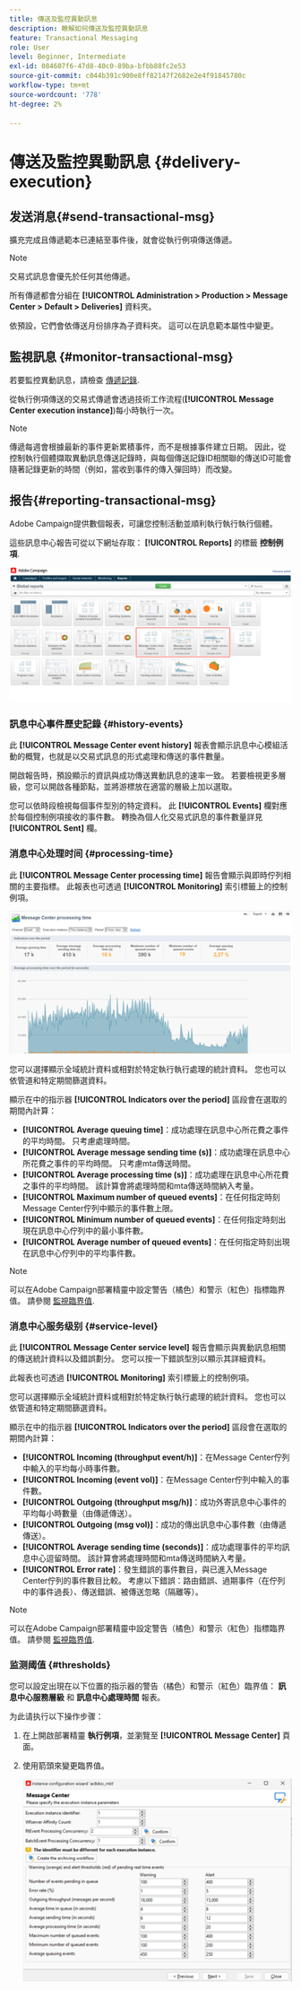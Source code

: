 ```yaml
---
title: 傳送及監控異動訊息
description: 瞭解如何傳送及監控異動訊息
feature: Transactional Messaging
role: User
level: Beginner, Intermediate
exl-id: 084607f6-47d8-40c0-89ba-bfbb88fc2e53
source-git-commit: c044b391c900e8ff82147f2682e2e4f91845780c
workflow-type: tm+mt
source-wordcount: '778'
ht-degree: 2%

---
```


# 傳送及監控異動訊息 {#delivery-execution}

## 发送消息{#send-transactional-msg}

擴充完成且傳遞範本已連結至事件後，就會從執行例項傳送傳遞。

>[!NOTE]
>
>交易式訊息會優先於任何其他傳遞。

所有傳遞都會分組在 **[!UICONTROL Administration > Production > Message Center > Default > Deliveries]** 資料夾。

依預設，它們會依傳送月份排序為子資料夾。 這可以在訊息範本屬性中變更。

## 監視訊息 {#monitor-transactional-msg}

若要監控異動訊息，請檢查 [傳遞記錄](send.md).

從執行例項傳送的交易式傳遞會透過技術工作流程(**[!UICONTROL Message Center execution instance]**)每小時執行一次。

>[!NOTE]
>
>傳遞每週會根據最新的事件更新累積事件，而不是根據事件建立日期。 因此，從控制執行個體擷取異動訊息傳送記錄時，與每個傳送記錄ID相關聯的傳送ID可能會隨著記錄更新的時間（例如，當收到事件的傳入彈回時）而改變。

<!--
To monitor the activity and running of the execution instance(s), see [Transactional messaging reports](transactional-messaging-reports.md).-->

## 报告{#reporting-transactional-msg}

Adobe Campaign提供數個報表，可讓您控制活動並順利執行執行執行個體。

這些訊息中心報告可從以下網址存取： **[!UICONTROL Reports]** 的標籤 **控制例項**.

![](assets/mc-reports.png)

### 訊息中心事件歷史記錄 {#history-events}

此 **[!UICONTROL Message Center event history]** 報表會顯示訊息中心模組活動的概覽，也就是以交易式訊息的形式處理和傳送的事件數量。

開啟報告時，預設顯示的資訊與成功傳送異動訊息的速率一致。 若要檢視更多層級，您可以開啟各種節點，並將游標放在適當的層級上加以選取。

您可以依時段檢視每個事件型別的特定資料。 此 **[!UICONTROL Events]** 欄對應於每個控制例項接收的事件數。 轉換為個人化交易式訊息的事件數量詳見 **[!UICONTROL Sent]** 欄。


### 消息中心处理时间 {#processing-time}

此 **[!UICONTROL Message Center processing time]** 報告會顯示與即時佇列相關的主要指標。 此報表也可透過 **[!UICONTROL Monitoring]** 索引標籤上的控制例項。

![](assets/mc-processing-time-report.png)

您可以選擇顯示全域統計資料或相對於特定執行執行處理的統計資料。 您也可以依管道和特定期間篩選資料。

顯示在中的指示器 **[!UICONTROL Indicators over the period]** 區段會在選取的期間內計算：

* **[!UICONTROL Average queuing time]**：成功處理在訊息中心所花費之事件的平均時間。 只考慮處理時間。
* **[!UICONTROL Average message sending time (s)]**：成功處理在訊息中心所花費之事件的平均時間。 只考慮mta傳送時間。
* **[!UICONTROL Average processing time (s)]**：成功處理在訊息中心所花費之事件的平均時間。 該計算會將處理時間和mta傳送時間納入考量。
* **[!UICONTROL Maximum number of queued events]**：在任何指定時刻Message Center佇列中顯示的事件數上限。
* **[!UICONTROL Minimum number of queued events]**：在任何指定時刻出現在訊息中心佇列中的最小事件數。
* **[!UICONTROL Average number of queued events]**：在任何指定時刻出現在訊息中心佇列中的平均事件數。

>[!NOTE]
>
>可以在Adobe Campaign部署精靈中設定警告（橘色）和警示（紅色）指標臨界值。 請參閱 [監視臨界值](#thresholds).



### 消息中心服务级别 {#service-level}

此 **[!UICONTROL Message Center service level]** 報告會顯示與異動訊息相關的傳送統計資料以及錯誤劃分。 您可以按一下錯誤型別以顯示其詳細資料。

此報表也可透過 **[!UICONTROL Monitoring]** 索引標籤上的控制例項。

您可以選擇顯示全域統計資料或相對於特定執行執行處理的統計資料。 您也可以依管道和特定期間篩選資料。

顯示在中的指示器 **[!UICONTROL Indicators over the period]** 區段會在選取的期間內計算：

* **[!UICONTROL Incoming (throughput event/h)]**：在Message Center佇列中輸入的平均每小時事件數。
* **[!UICONTROL Incoming (event vol)]**：在Message Center佇列中輸入的事件數。
* **[!UICONTROL Outgoing (throughput msg/h)]**：成功外寄訊息中心事件的平均每小時數量（由傳遞傳送）。
* **[!UICONTROL Outgoing (msg vol)]**：成功的傳出訊息中心事件數（由傳遞傳送）。
* **[!UICONTROL Average sending time (seconds)]**：成功處理事件的平均訊息中心逗留時間。 該計算會將處理時間和mta傳送時間納入考量。
* **[!UICONTROL Error rate]**：發生錯誤的事件數目，與已進入Message Center佇列的事件數目比較。 考慮以下錯誤：路由錯誤、過期事件（在佇列中的事件過長）、傳送錯誤、被傳送忽略（隔離等）。

>[!NOTE]
>
>可以在Adobe Campaign部署精靈中設定警告（橘色）和警示（紅色）指標臨界值。 請參閱 [監視臨界值](#thresholds).

### 监测阈值 {#thresholds}

您可以設定出現在以下位置的指示器的警告（橘色）和警示（紅色）臨界值： **訊息中心服務層級** 和 **訊息中心處理時間** 報表。

为此请执行以下操作步骤：

1. 在上開啟部署精靈 **執行例項**，並瀏覽至 **[!UICONTROL Message Center]** 頁面。
1. 使用箭頭來變更臨界值。

   ![](assets/mc-thresholds.png)
